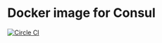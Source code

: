 # Docker image for Consul

[![Circle CI](https://circleci.com/gh/dakue/docker-consul.svg?style=shield)](https://circleci.com/gh/dakue/docker-consul)
